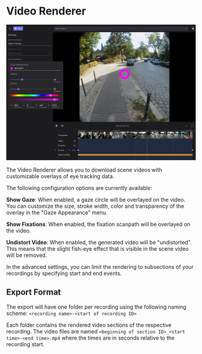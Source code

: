 # Video Renderer

![Video Renderer header image](./video_renderer_header.png)

The Video Renderer allows you to download scene videos with customizable overlays of eye tracking data.

The following configuration options are currently available:

**Show Gaze**: When enabled, a gaze circle will be overlayed on the video. You can customize the size, stroke width, color and transparency of the overlay in the "Gaze Appearance" menu. 

**Show Fixations**: When enabled, the fixation scanpath will be overlayed on the video.

**Undistort Video**: When enabled, the generated video will be "undistorted". This means that the slight fish-eye effect that is visible in the scene video will be removed.

In the advanced settings, you can limit the rendering to subsections of your recordings by specifying start and end events.

## Export Format
The export will have one folder per recording using the following naming scheme:
```<recording name>-<start of recording ID>```

Each folder contains the rendered video sections of the respective recording. The video files are named
```<beginning of section ID>_<start time>-<end time>.mp4```
where the times are in seconds relative to the recording start.